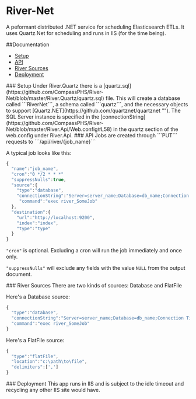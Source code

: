 River-Net
=========

A peformant distributed .NET service for scheduling Elasticsearch ETLs. It uses Quartz.Net for scheduling and runs in IIS (for the time being).


##Documentation
* [Setup](#setup)
* [API](#api)
* [River Sources](#river_sources)
* [Deployment](#deployment)

<a name="setup"/>
### Setup
Under River.Quartz there is a [quartz.sql](https://github.com/CompassPHS/River-Net/blob/master/River.Quartz/quartz.sql) file. This will create a database called ```RiverNet```, a schema called ```quartz```, and the necessary objects to support [Quartz.NET](https://github.com/quartznet/quartznet "").
The SQL Server instance is specified in the [connectionString](https://github.com/CompassPHS/River-Net/blob/master/River.Api/Web.config#L58) in the quartz section of the web.config under River.Api.

<a name="api"/>
### API
Jobs are created through ```PUT``` requests to ```/api/river/{job_name}```

A typical job looks like this:
```javascript
{
  "name":"job_name", 
  "cron":"0 */2 * * *"
  "suppressNulls":true,
  "source":{
    "type":"database",
	"connectionString":"Server=server_name;Database=db_name;Connection Timeout=30;Trusted_Connection=True;",
     "command":"exec river_SomeJob"      
  },
  "destination":{
    "url":"http://localhost:9200",
    "index":"index",
    "type":"type"
  }
}

```

```"cron"``` is optional. Excluding a cron will run the job immediately and once only.

```"suppressNulls"``` will exclude any fields with the value ```NULL``` from the output document.

<a name="river_sources"/>
### River Sources
There are two kinds of sources: Database and FlatFile

Here's a Database source:
```javascript
{
  "type":"database",
  "connectionString":"Server=server_name;Database=db_name;Connection Timeout=30;Trusted_Connection=True;",
  "command":"exec river_SomeJob"      
}
```

Here's a FlatFile source:
```javascript
{
  "type":"flatFile",
  "location":"c:\path\to\file",
  "delimiters":[',']
}
```

<a name="deployment"/>
### Deployment
This app runs in IIS and is subject to the idle timeout and recycling any other IIS site would have.

